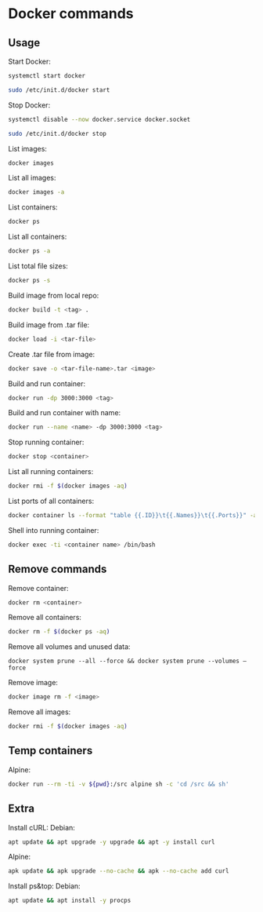 # Docker commands

## Usage

Start Docker:
```sh
systemctl start docker
```
```sh
sudo /etc/init.d/docker start
```

Stop Docker:
```sh
systemctl disable --now docker.service docker.socket
```
```sh
sudo /etc/init.d/docker stop
```

List images:
```sh
docker images
```

List all images:
```sh
docker images -a
```

List containers:
```sh
docker ps
```

List all containers:
```sh
docker ps -a
```

List total file sizes:
```sh
docker ps -s
```

Build image from local repo:
```sh
docker build -t <tag> .
```

Build image from .tar file:
```sh
docker load -i <tar-file>
```

Create .tar file from image:
```sh
docker save -o <tar-file-name>.tar <image>
```

Build and run container:
```sh
docker run -dp 3000:3000 <tag>
```

Build and run container with name:
```sh
docker run --name <name> -dp 3000:3000 <tag>
```

Stop running container:
```sh
docker stop <container>
```

List all running containers:
```sh
docker rmi -f $(docker images -aq)
```

List ports of all containers:
```sh
docker container ls --format "table {{.ID}}\t{{.Names}}\t{{.Ports}}" -a
```

Shell into running container:
```sh
docker exec -ti <container name> /bin/bash
```

## Remove commands

Remove container:
```sh
docker rm <container>
```

Remove all containers:
```sh
docker rm -f $(docker ps -aq)
```

Remove all volumes and unused data:
```
docker system prune --all --force && docker system prune --volumes —force
```

Remove image:
```sh
docker image rm -f <image>
```

Remove all images:
```sh
docker rmi -f $(docker images -aq)
```

## Temp containers

Alpine:
```sh
docker run --rm -ti -v ${pwd}:/src alpine sh -c 'cd /src && sh'
```

## Extra

Install cURL:
Debian:
```sh
apt update && apt upgrade -y upgrade && apt -y install curl
```

Alpine:
```sh
apk update && apk upgrade --no-cache && apk --no-cache add curl
```

Install ps&top:
Debian:
```sh
apt update && apt install -y procps
```
